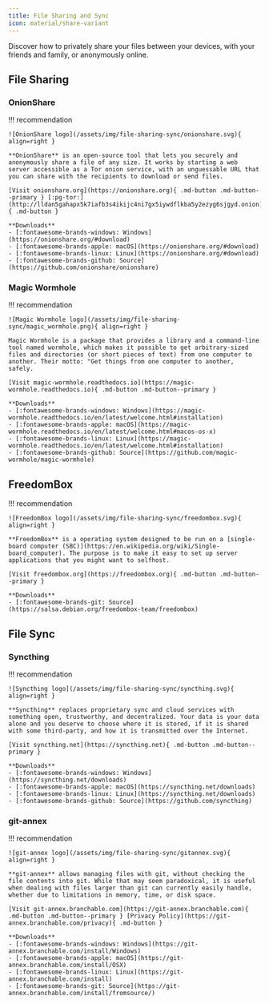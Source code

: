 ```yaml
---
title: File Sharing and Sync
icon: material/share-variant
---
```

Discover how to privately share your files between your devices, with your friends and family, or anonymously online.

## File Sharing

### OnionShare

!!! recommendation

    ![OnionShare logo](/assets/img/file-sharing-sync/onionshare.svg){ align=right }

    **OnionShare** is an open-source tool that lets you securely and anonymously share a file of any size. It works by starting a web server accessible as a Tor onion service, with an unguessable URL that you can share with the recipients to download or send files.

    [Visit onionshare.org](https://onionshare.org){ .md-button .md-button--primary } [:pg-tor:](http://lldan5gahapx5k7iafb3s4ikijc4ni7gx5iywdflkba5y2ezyg6sjgyd.onion){ .md-button }

    **Downloads**
    - [:fontawesome-brands-windows: Windows](https://onionshare.org/#download)
    - [:fontawesome-brands-apple: macOS](https://onionshare.org/#download)
    - [:fontawesome-brands-linux: Linux](https://onionshare.org/#download)
    - [:fontawesome-brands-github: Source](https://github.com/onionshare/onionshare)

### Magic Wormhole

!!! recommendation

    ![Magic Wormhole logo](/assets/img/file-sharing-sync/magic_wormhole.png){ align=right }

    Magic Wormhole is a package that provides a library and a command-line tool named wormhole, which makes it possible to get arbitrary-sized files and directories (or short pieces of text) from one computer to another. Their motto: "Get things from one computer to another, safely.

    [Visit magic-wormhole.readthedocs.io](https://magic-wormhole.readthedocs.io){ .md-button .md-button--primary }

    **Downloads**
    - [:fontawesome-brands-windows: Windows](https://magic-wormhole.readthedocs.io/en/latest/welcome.html#installation)
    - [:fontawesome-brands-apple: macOS](https://magic-wormhole.readthedocs.io/en/latest/welcome.html#macos-os-x)
    - [:fontawesome-brands-linux: Linux](https://magic-wormhole.readthedocs.io/en/latest/welcome.html#installation)
    - [:fontawesome-brands-github: Source](https://github.com/magic-wormhole/magic-wormhole)

## FreedomBox

!!! recommendation

    ![FreedomBox logo](/assets/img/file-sharing-sync/freedombox.svg){ align=right }

    **FreedomBox** is a operating system designed to be run on a [single-board computer (SBC)](https://en.wikipedia.org/wiki/Single-board_computer). The purpose is to make it easy to set up server applications that you might want to selfhost.

    [Visit freedombox.org](https://freedombox.org){ .md-button .md-button--primary }

    **Downloads**
    - [:fontawesome-brands-git: Source](https://salsa.debian.org/freedombox-team/freedombox)

## File Sync

### Syncthing

!!! recommendation

    ![Syncthing logo](/assets/img/file-sharing-sync/syncthing.svg){ align=right }

    **Syncthing** replaces proprietary sync and cloud services with something open, trustworthy, and decentralized. Your data is your data alone and you deserve to choose where it is stored, if it is shared with some third-party, and how it is transmitted over the Internet.

    [Visit syncthing.net](https://syncthing.net){ .md-button .md-button--primary }

    **Downloads**
    - [:fontawesome-brands-windows: Windows](https://syncthing.net/downloads)
    - [:fontawesome-brands-apple: macOS](https://syncthing.net/downloads)
    - [:fontawesome-brands-linux: Linux](https://syncthing.net/downloads)
    - [:fontawesome-brands-github: Source](https://github.com/syncthing)

### git-annex

!!! recommendation

    ![git-annex logo](/assets/img/file-sharing-sync/gitannex.svg){ align=right }

    **git-annex** allows managing files with git, without checking the file contents into git. While that may seem paradoxical, it is useful when dealing with files larger than git can currently easily handle, whether due to limitations in memory, time, or disk space.

    [Visit git-annex.branchable.com](https://git-annex.branchable.com){ .md-button .md-button--primary } [Privacy Policy](https://git-annex.branchable.com/privacy){ .md-button }

    **Downloads**
    - [:fontawesome-brands-windows: Windows](https://git-annex.branchable.com/install/Windows)
    - [:fontawesome-brands-apple: macOS](https://git-annex.branchable.com/install/OSX)
    - [:fontawesome-brands-linux: Linux](https://git-annex.branchable.com/install)
    - [:fontawesome-brands-git: Source](https://git-annex.branchable.com/install/fromsource/)
